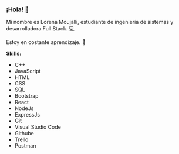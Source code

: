 ### ¡Hola! 👋

<!--
**LOREN932/LOREN932** is a ✨ _special_ ✨ repository because its `README.md` (this file) appears on your GitHub profile.

Here are some ideas to get you started:

- 🔭 I’m currently working on ...
- 🌱 I’m currently learning ...
- 👯 I’m looking to collaborate on ...
- 🤔 I’m looking for help with ...
- 💬 Ask me about ...
- 📫 How to reach me: ...
- 😄 Pronouns: ...
- ⚡ Fun fact: ...
-->
<p>Mi nombre es Lorena Moujalli, estudiante de ingeniería de sistemas y desarrolladora Full Stack. 💻 </p>
<p>Estoy en costante aprendizaje. 📝</p>

<p><strong>Skills: </strong></p>
<ul>
  <li>C++</li>
  <li>JavaScript</li>
  <li>HTML</li>
  <li>CSS</li>
   <li>SQL</li>
   <li>Bootstrap</li>
  <li>React</li>
  <li>NodeJs</li>
<li>ExpressJs</li>
  <li>Git</li>
<li>Visual Studio Code</li>
<li>Githube</li>
<li>Trello</li>
<li>Postman</li>
  <ul/>

 
 
 

    
    
  
    
  
 


